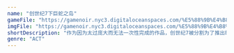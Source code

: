 ```yaml
---
name: "创世纪7下巨蛇之岛"
gameFile: "https://gamenoir.nyc3.digitaloceanspaces.com/%E5%88%9B%E4%B8%96%E7%BA%AA7%E4%B8%8B%E5%B7%A8%E8%9B%87%E4%B9%8B%E5%B2%9B/serpent.zip"
imgFile: "https://gamenoir.nyc3.digitaloceanspaces.com/%E5%88%9B%E4%B8%96%E7%BA%AA7%E4%B8%8B%E5%B7%A8%E8%9B%87%E4%B9%8B%E5%B2%9B/original.webp"
shortDescription: "作为因为太过庞大而无法一次性完成的作品，创世纪7被分割为了推出时间相隔不长的上下两部，本作的基本玩法和系统与前作没有任何改变，只在头像绘制和AI处理上做出了一定的改良，主要还是对于剧情和冒险舞台的延续"
genre: "ACT"
---
```

